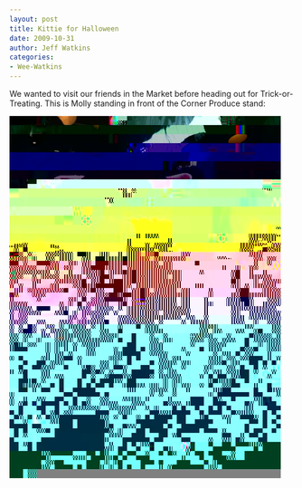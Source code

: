 ```yaml
---
layout: post
title: Kittie for Halloween
date: 2009-10-31
author: Jeff Watkins
categories:
- Wee-Watkins
---
```


We wanted to visit our friends in the Market before heading out for Trick-or-Treating. This is Molly standing in front of the Corner Produce stand:

<div class="figure"><img class="photo" src="/assets/2009/10/p_2048_1536_583E0108-B0D4-498B-9CBE-5E1FE18C2ED6.jpeg" alt=""></div>